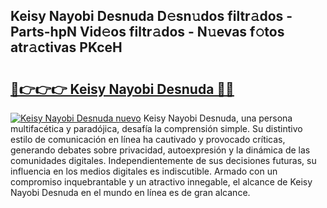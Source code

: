 ## Keisy Nayobi Desnuda D𝚎sn𝚞dos filtr𝚊dos - Parts-hpN Vid𝚎os filtr𝚊dos - N𝚞evas f𝚘tos atr𝚊ctivas PKceH

# <h2><a href="http://mbbjfe.tromn.icu/?c=Keisy+Nayobi+Desnuda">🔗👉👉👉 Keisy Nayobi Desnuda 🔗🔗</a></h2>

[![Keisy Nayobi Desnuda nuevo](https://i.imgur.com/pEAQMta.gif)](http://mbbjfe.tromn.icu/?c=Keisy+Nayobi+Desnuda)
Keisy Nayobi Desnuda, una persona multifacética y paradójica, desafía la comprensión simple. Su distintivo estilo de comunicación en línea ha cautivado y provocado críticas, generando debates sobre privacidad, autoexpresión y la dinámica de las comunidades digitales. Independientemente de sus decisiones futuras, su influencia en los medios digitales es indiscutible. Armado con un compromiso inquebrantable y un atractivo innegable, el alcance de Keisy Nayobi Desnuda en el mundo en línea es de gran alcance.
